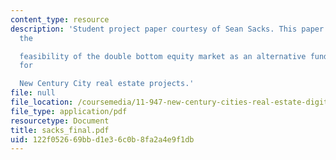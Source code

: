 ```yaml
---
content_type: resource
description: 'Student project paper courtesy of Sean Sacks. This paper seeks to investigate
  the

  feasibility of the double bottom equity market as an alternative funding source
  for

  New Century City real estate projects.'
file: null
file_location: /coursemedia/11-947-new-century-cities-real-estate-digital-technology-and-design-fall-2004/122f052669bbd1e36c0b8fa2a4e9f1db_sacks_final.pdf
file_type: application/pdf
resourcetype: Document
title: sacks_final.pdf
uid: 122f0526-69bb-d1e3-6c0b-8fa2a4e9f1db
---
```

